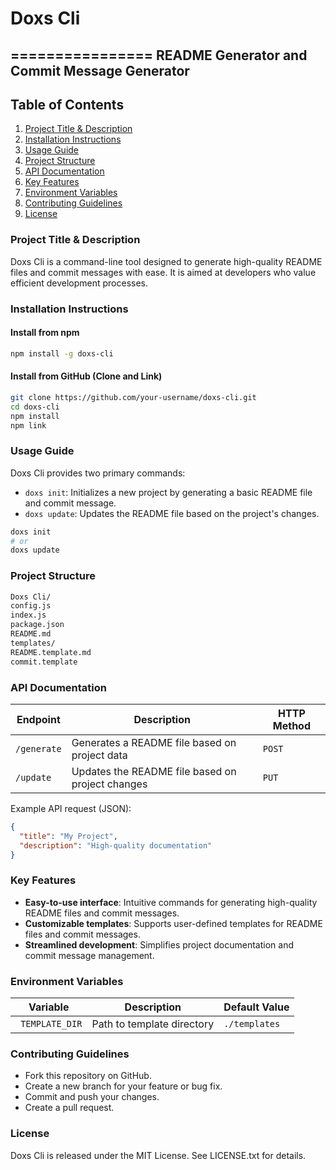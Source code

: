 # Doxs Cli
================
README Generator and Commit Message Generator
--------------------------------------------

Table of Contents
-----------------

1. [Project Title & Description](#project-title-description)
2. [Installation Instructions](#installation-instructions)
3. [Usage Guide](#usage-guide)
4. [Project Structure](#project-structure)
5. [API Documentation](#api-documentation)
6. [Key Features](#key-features)
7. [Environment Variables](#environment-variables)
8. [Contributing Guidelines](#contributing-guidelines)
9. [License](#license)

### Project Title & Description

Doxs Cli is a command-line tool designed to generate high-quality README files and commit messages with ease. It is aimed at developers who value efficient development processes.

### Installation Instructions

#### Install from npm

```bash
npm install -g doxs-cli
```

#### Install from GitHub (Clone and Link)

```bash
git clone https://github.com/your-username/doxs-cli.git
cd doxs-cli
npm install
npm link
```

### Usage Guide

Doxs Cli provides two primary commands:

- `doxs init`: Initializes a new project by generating a basic README file and commit message.
- `doxs update`: Updates the README file based on the project's changes.

```bash
doxs init
# or
doxs update
```

### Project Structure

```markdown
Doxs Cli/
config.js
index.js
package.json
README.md
templates/
README.template.md
commit.template
```

### API Documentation

| Endpoint | Description | HTTP Method |
| --- | --- | --- |
| `/generate` | Generates a README file based on project data | `POST` |
| `/update` | Updates the README file based on project changes | `PUT` |

Example API request (JSON):
```json
{
  "title": "My Project",
  "description": "High-quality documentation"
}
```

### Key Features

- **Easy-to-use interface**: Intuitive commands for generating high-quality README files and commit messages.
- **Customizable templates**: Supports user-defined templates for README files and commit messages.
- **Streamlined development**: Simplifies project documentation and commit message management.

### Environment Variables

| Variable | Description | Default Value |
| --- | --- | --- |
| ` TEMPLATE_DIR` | Path to template directory | `./templates` |

### Contributing Guidelines

- Fork this repository on GitHub.
- Create a new branch for your feature or bug fix.
- Commit and push your changes.
- Create a pull request.

### License

Doxs Cli is released under the MIT License. See LICENSE.txt for details.